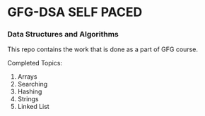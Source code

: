 # GFG-DSA SELF PACED
### Data Structures and Algorithms

This repo contains the work that is done as a part of GFG course. 

Completed Topics:
  1. Arrays
  1. Searching
  1. Hashing
  1. Strings
  1. Linked List
